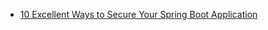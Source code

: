 * [10 Excellent Ways to Secure Your Spring Boot Application](https://developer.okta.com/blog/2018/07/30/10-ways-to-secure-spring-boot)

